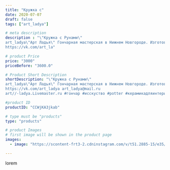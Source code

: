 ```yaml
---
title: "Кружка с"
date: 2020-07-07
draft: false
tags: ["art_ladya"]

# meta description
description : "\"Кружка с Рунами\" 
art_ladya\"Арт Ладья\" Гончарная мастерская в Нижнем Новгороде. Изготовление керамики и мастер//-классы по обучению. 
https://vk.com/art_la"

# product Price
price: "3000"
priceBefore: "3600.0"

# Product Short Description
shortDescription: "\"Кружка с Рунами\" 
art_ladya\"Арт Ладья\" Гончарная мастерская в Нижнем Новгороде. Изготовление керамики и мастер//-классы по обучению. 
https://vk.com/art_ladya art_ladya@mail.ru 
art//-ladya.Livemaster.ru #гончар #исскуство #potter #керамикадляинтерьера #керамикаручнаяработа #гончарнаямастерская #керамиканазаказ #handmade #посудаизглины #керамика #гончарнаяпосуда #эксклюзивнаякерамика #dishes #decor #ceramicar #mug #claygoods #tankard #earthenware #ceramic #design #кружка #magic #руны #ceramicart #магия #pint #clay #авторскаякерамика"

#product ID
productID: "CCWjKA3jkab"

# type must be "products"
type: "products"

# product Images
# first image will be shown in the product page
images:
  - image: "https://scontent-frt3-2.cdninstagram.com/v/t51.2885-15/e35/106509619_219144332485033_2092838924726424521_n.jpg?_nc_ht=scontent-frt3-2.cdninstagram.com&_nc_cat=101&_nc_ohc=_RmsNb5gUVgAX8rpqTr&edm=APU89FABAAAA&ccb=7-4&oh=c6e6d03f0fa9668e81c9614aeab46ea7&oe=612B5799&_nc_sid=86f79a&ig_cache_key=MjM0ODIxODg3NTQ3NTAxOTQxOQ%3D%3D.2-ccb7-4"

---
```

lorem
